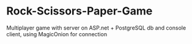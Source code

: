 # Rock-Scissors-Paper-Game
Multiplayer game with server on ASP.net + PostgreSQL db and console client, using MagicOnion for connection
